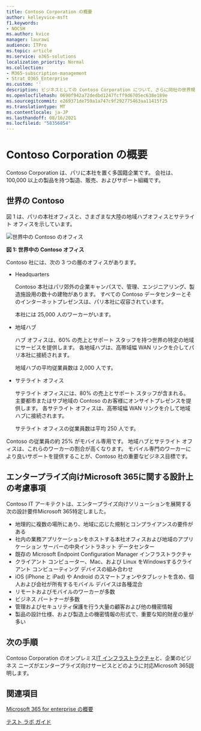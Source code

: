 ```yaml
---
title: Contoso Corporation の概要
author: kelleyvice-msft
f1.keywords:
- NOCSH
ms.author: kvice
manager: laurawi
audience: ITPro
ms.topic: article
ms.service: o365-solutions
localization_priority: Normal
ms.collection:
- M365-subscription-management
- Strat_O365_Enterprise
ms.custom: ''
description: ビジネスとしての Contoso Corporation について、さらに同社の世界規模のオフィスの階層構造について説明します。
ms.openlocfilehash: 0690f942a72dedbd1247fcff9d6705ec638e189e
ms.sourcegitcommit: e269371de759a1a747c9f292775463aa11415f25
ms.translationtype: MT
ms.contentlocale: ja-JP
ms.lasthandoff: 08/16/2021
ms.locfileid: "58356854"
---
```

# <a name="overview-of-contoso-corporation"></a>Contoso Corporation の概要

Contoso Corporation は、パリに本社を置く多国籍企業です。 会社は、100,000 以上の製品を持つ製造、販売、およびサポート組織です。

## <a name="contoso-around-the-world"></a>世界の Contoso

図 1 は、パリの本社オフィスと、さまざまな大陸の地域ハブオフィスとサテライト オフィスを示しています。

![世界中の Contoso のオフィス](../media/contoso-overview/contoso-overview-fig1.png)

**図 1: 世界中の Contoso オフィス**
 
Contoso 社には、次の 3 つの層のオフィスがあります。

- Headquarters

  Contoso 本社はパリ郊外の企業キャンパスで、管理、エンジニアリング、製造施設用の数十の建物があります。 すべての Contoso データセンターとそのインターネットプレゼンスは、パリ本社に収容されています。

  本社には 25,000 人のワーカーがいます。

- 地域ハブ

  ハブ オフィスは、60% の売上とサポート スタッフを持つ世界の特定の地域にサービスを提供します。 各地域ハブは、高帯域幅 WAN リンクを介してパリ本社に接続されます。

  地域ハブの平均従業員数は 2,000 人です。

- サテライト オフィス

  サテライト オフィスには、80% の売上とサポート スタッフが含まれる。 主要都市またはサブ地域の Contoso のお客様にオンサイトプレゼンスを提供します。 各サテライト オフィスは、高帯域幅 WAN リンクを介して地域ハブに接続されます。

  サテライト オフィスの従業員数は平均 250 人です。

Contoso の従業員の約 25% がモバイル専用です。 地域ハブとサテライト オフィスは、これらのワーカーの割合が高くなります。 モバイル専門のワーカーにより良いサポートを提供することが、Contoso 社の重要なビジネス目標です。

## <a name="design-considerations-for-microsoft-365-for-enterprise"></a>エンタープライズ向けMicrosoft 365に関する設計上の考慮事項

Contoso IT アーキテクトは、エンタープライズ向けソリューションを展開する次の設計要件Microsoft 365特定しました。

- 地理的に複数の場所にあり、地域に応じた規制とコンプライアンスの要件がある
- 社内の業務アプリケーションをホストする本社オフィスおよび地域のアプリケーション サーバーの中央イントラネット データセンター
- 既存の Microsoft Endpoint Configuration Manager インフラストラクチャ
- クライアント コンピューター、Mac、および Linux をWindowsするクライアント コンピューティング デバイスの組み合わせ
- iOS (iPhone と iPad) や Android のスマートフォンやタブレットを含め、個人および会社が所有するモバイル デバイスは各種混合
- リモートおよびモバイルのワーカーが多数
- ビジネス パートナーが多数
- 管理およびセキュリティ保護を行う大量の顧客および他の機密情報
- 製品の設計仕様、および製造上の機密情報の形式で、重要な知的財産の量が多い

## <a name="next-step"></a>次の手順

Contoso Corporation のオンプレミス[IT インフラストラクチャ](contoso-infra-needs.md)と、企業のビジネス ニーズがエンタープライズ向けサービスとどのように対応Microsoft 365説明します。

## <a name="see-also"></a>関連項目

[Microsoft 365 for enterprise の概要](microsoft-365-overview.md)

[テスト ラボ ガイド](m365-enterprise-test-lab-guides.md)
